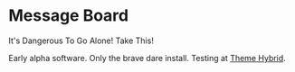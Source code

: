 # Message Board

It's Dangerous To Go Alone! Take This!

Early alpha software.  Only the brave dare install.  Testing at [Theme Hybrid](http://themehybrid.com/board).